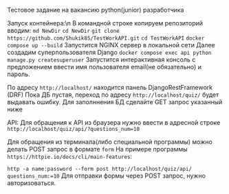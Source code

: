 Тестовое задание на вакансию python(junior) разработчика

Запуск контейнера:\n
В командной строке копируем репозиторий вводим:
`md NewDir`
`cd NewDir`
`git clone https://github.com/Shukik85/TestWorkAPI.git`
`cd TestWorkAPI`
`docker compose up --build`
Запустится NGINX сервер в локальной сети
Далее создадим суперпользователя Django
`docker compose exec api python manage.py createsuperuser`
Запустится интерактивная консоль с предложением ввести имя пользователя email(не обязательно) и пароль.

По адресу `http://localhost/` находится панель DjangoRestFramework (DRF)
Пока ДБ пустая, переход по адресу `http://localhost/quiz/` будет выдавать ошибку.
Для заполннения БД сделайте GET запрос указанный ниже

API:
Для обращения к API из браузера нужно ввести в адресной строке `http://localhost/quiz/api/?questions_num=10`

Для обращения из терминала(либо специальной программы) можно делать POST запрос в формате `form`
На примере программы `https://httpie.io/docs/cli/main-features`:

`http -a name:password --form post http://localhost/quiz/api/ questions_num:=10`
Для отправки формы через POST запрос, нужно авторизоваться.
